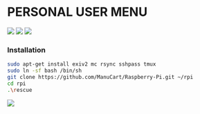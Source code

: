 
# PERSONAL USER MENU

[![](https://img.shields.io/badge/rpi-raspberry_pi-c51a4a.svg?style=for-the-badge)](https://www.raspberrypi.org/downloads/raspbian/)
[![](https://img.shields.io/badge/mc-midnight_commander-blue.svg?style=for-the-badge)](https://github.com/MidnightCommander/mc)
[![](https://img.shields.io/badge/tm-tmux-green.svg?style=for-the-badge)](https://github.com/tmux/tmux)

### Installation

```bash
sudo apt-get install exiv2 mc rsync sshpass tmux
sudo ln -sf bash /bin/sh
git clone https://github.com/ManuCart/Raspberry-Pi.git ~/rpi
cd rpi
.\rescue
```

[![](https://img.shields.io/badge/(c)_2014--2018-MIT-yellow.svg?style=for-the-badge)](https://opensource.org/licenses/MIT)

